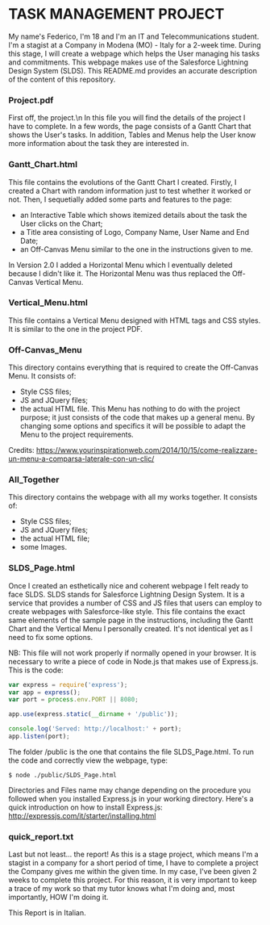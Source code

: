 # TASK MANAGEMENT PROJECT
My name's Federico, I'm 18 and I'm an IT and Telecommunications student.
I'm a stagist at a Company in Modena (MO) - Italy for a 2-week time. During this stage, I will create a webpage which helps the User managing his tasks and commitments. This webpage makes use of the Salesforce Lightning Design System (SLDS).
This README.md provides an accurate description of the content of this repository. 

### Project.pdf
First off, the project.\n
In this file you will find the details of the project I have to complete.
In a few words, the page consists of a Gantt Chart that shows the User's tasks. In addition, Tables and Menus help the User know more information about the task they are interested in. 

### Gantt_Chart.html
This file contains the evolutions of the Gantt Chart I created.
Firstly, I created a Chart with random information just to test whether it worked or not.
Then, I sequetially added some parts and features to the page:
- an Interactive Table which shows itemized details about the task the User clicks on the Chart;
- a Title area consisting of Logo, Company Name, User Name and End Date;
- an Off-Canvas Menu similar to the one in the instructions given to me.

In Version 2.0 I added a Horizontal Menu which I eventually deleted because I didn't like it. 
The Horizontal Menu was thus replaced the Off-Canvas Vertical Menu.

### Vertical_Menu.html
This file contains a Vertical Menu designed with HTML tags and CSS styles.
It is similar to the one in the project PDF.

### Off-Canvas_Menu
This directory contains everything that is required to create the Off-Canvas Menu.
It consists of:
- Style CSS files;
- JS and JQuery files;
- the actual HTML file.
This Menu has nothing to do with the project purpose; it just consists of the code that makes up a general menu. By changing some options and specifics it will be possible to adapt the Menu to the project requirements. 

Credits: https://www.yourinspirationweb.com/2014/10/15/come-realizzare-un-menu-a-comparsa-laterale-con-un-clic/

### All_Together
This directory contains the webpage with all my works together. 
It consists of:
- Style CSS files;
- JS and JQuery files;
- the actual HTML file;
- some Images.

### SLDS_Page.html
Once I created an esthetically nice and coherent webpage I felt ready to face SLDS.
SLDS stands for Salesforce Lightning Design System.
It is a service that provides a number of CSS and JS files that users can employ to create webpages with Salesforce-like style.
This file contains the exact same elements of the sample page in the instructions, including the Gantt Chart and the Vertical Menu I personally created. It's not identical yet as I need to fix some options.

NB: This file will not work properly if normally opened in your browser. It is necessary to write a piece of code in Node.js that makes use of Express.js. This is the code:
```javascript
var express = require('express');
var app = express();
var port = process.env.PORT || 8080;

app.use(express.static(__dirname + '/public'));

console.log('Served: http://localhost:' + port);
app.listen(port);
```
The folder /public is the one that contains the file SLDS_Page.html. To run the code and correctly view the webpage, type:
```
$ node ./public/SLDS_Page.html
```
Directories and Files name may change depending on the procedure you followed when you installed Express.js in your working directory. Here's a quick introduction on how to install Express.js: http://expressjs.com/it/starter/installing.html

### quick_report.txt
Last but not least... the report!
As this is a stage project, which means I'm a stagist in a company for a short period of time, I have to complete a project the Company gives me within the given time. In my case, I've been given 2 weeks to complete this project. For this reason, it is very important to keep a trace of my work so that my tutor knows what I'm doing and, most importantly, HOW I'm doing it.

This Report is in Italian.

